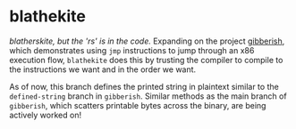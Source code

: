 # blathekite

_blatherskite, but the 'rs' is in the code._ Expanding on the project
[gibberish](https://github.com/phoreverpheebs/gibberish), which demonstrates
using `jmp` instructions to jump through an x86 execution flow, `blathekite`
does this by trusting the compiler to compile to the instructions we want and
in the order we want.

As of now, this branch defines the printed string in plaintext similar to the
`defined-string` branch in `gibberish`. Similar methods as the main branch of 
`gibberish`, which scatters printable bytes across the binary, are being actively 
worked on!
